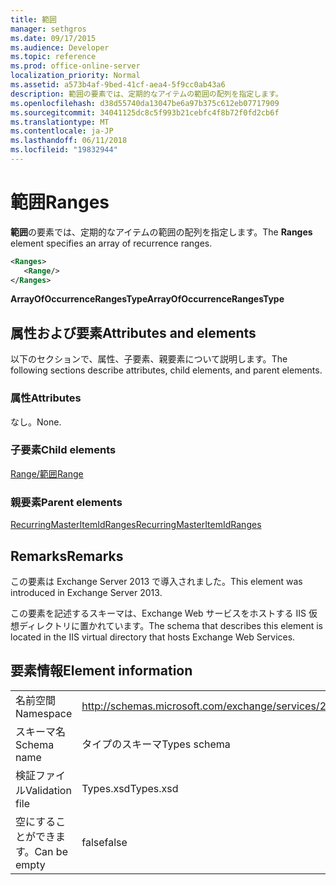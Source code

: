 ```yaml
---
title: 範囲
manager: sethgros
ms.date: 09/17/2015
ms.audience: Developer
ms.topic: reference
ms.prod: office-online-server
localization_priority: Normal
ms.assetid: a573b4af-9bed-41cf-aea4-5f9cc0ab43a6
description: 範囲の要素では、定期的なアイテムの範囲の配列を指定します。
ms.openlocfilehash: d38d55740da13047be6a97b375c612eb07717909
ms.sourcegitcommit: 34041125dc8c5f993b21cebfc4f8b72f0fd2cb6f
ms.translationtype: MT
ms.contentlocale: ja-JP
ms.lasthandoff: 06/11/2018
ms.locfileid: "19832944"
---
```

# <a name="ranges"></a><span data-ttu-id="eca12-103">範囲</span><span class="sxs-lookup"><span data-stu-id="eca12-103">Ranges</span></span>

<span data-ttu-id="eca12-104">**範囲**の要素では、定期的なアイテムの範囲の配列を指定します。</span><span class="sxs-lookup"><span data-stu-id="eca12-104">The **Ranges** element specifies an array of recurrence ranges.</span></span> 
  
```XML
<Ranges>
   <Range/>
</Ranges>
```

 <span data-ttu-id="eca12-105">**ArrayOfOccurrenceRangesType**</span><span class="sxs-lookup"><span data-stu-id="eca12-105">**ArrayOfOccurrenceRangesType**</span></span>
## <a name="attributes-and-elements"></a><span data-ttu-id="eca12-106">属性および要素</span><span class="sxs-lookup"><span data-stu-id="eca12-106">Attributes and elements</span></span>

<span data-ttu-id="eca12-107">以下のセクションで、属性、子要素、親要素について説明します。</span><span class="sxs-lookup"><span data-stu-id="eca12-107">The following sections describe attributes, child elements, and parent elements.</span></span>
  
### <a name="attributes"></a><span data-ttu-id="eca12-108">属性</span><span class="sxs-lookup"><span data-stu-id="eca12-108">Attributes</span></span>

<span data-ttu-id="eca12-109">なし。</span><span class="sxs-lookup"><span data-stu-id="eca12-109">None.</span></span>
  
### <a name="child-elements"></a><span data-ttu-id="eca12-110">子要素</span><span class="sxs-lookup"><span data-stu-id="eca12-110">Child elements</span></span>

[<span data-ttu-id="eca12-111">Range/範囲</span><span class="sxs-lookup"><span data-stu-id="eca12-111">Range</span></span>](range.md)
  
### <a name="parent-elements"></a><span data-ttu-id="eca12-112">親要素</span><span class="sxs-lookup"><span data-stu-id="eca12-112">Parent elements</span></span>

[<span data-ttu-id="eca12-113">RecurringMasterItemIdRanges</span><span class="sxs-lookup"><span data-stu-id="eca12-113">RecurringMasterItemIdRanges</span></span>](recurringmasteritemidranges.md)
  
## <a name="remarks"></a><span data-ttu-id="eca12-114">Remarks</span><span class="sxs-lookup"><span data-stu-id="eca12-114">Remarks</span></span>

<span data-ttu-id="eca12-115">この要素は Exchange Server 2013 で導入されました。</span><span class="sxs-lookup"><span data-stu-id="eca12-115">This element was introduced in Exchange Server 2013.</span></span>
  
<span data-ttu-id="eca12-116">この要素を記述するスキーマは、Exchange Web サービスをホストする IIS 仮想ディレクトリに置かれています。</span><span class="sxs-lookup"><span data-stu-id="eca12-116">The schema that describes this element is located in the IIS virtual directory that hosts Exchange Web Services.</span></span>
  
## <a name="element-information"></a><span data-ttu-id="eca12-117">要素情報</span><span class="sxs-lookup"><span data-stu-id="eca12-117">Element information</span></span>

|||
|:-----|:-----|
|<span data-ttu-id="eca12-118">名前空間</span><span class="sxs-lookup"><span data-stu-id="eca12-118">Namespace</span></span>  <br/> |http://schemas.microsoft.com/exchange/services/2006/types  <br/> |
|<span data-ttu-id="eca12-119">スキーマ名</span><span class="sxs-lookup"><span data-stu-id="eca12-119">Schema name</span></span>  <br/> |<span data-ttu-id="eca12-120">タイプのスキーマ</span><span class="sxs-lookup"><span data-stu-id="eca12-120">Types schema</span></span>  <br/> |
|<span data-ttu-id="eca12-121">検証ファイル</span><span class="sxs-lookup"><span data-stu-id="eca12-121">Validation file</span></span>  <br/> |<span data-ttu-id="eca12-122">Types.xsd</span><span class="sxs-lookup"><span data-stu-id="eca12-122">Types.xsd</span></span>  <br/> |
|<span data-ttu-id="eca12-123">空にすることができます。</span><span class="sxs-lookup"><span data-stu-id="eca12-123">Can be empty</span></span>  <br/> |<span data-ttu-id="eca12-124">false</span><span class="sxs-lookup"><span data-stu-id="eca12-124">false</span></span>  <br/> |
   

